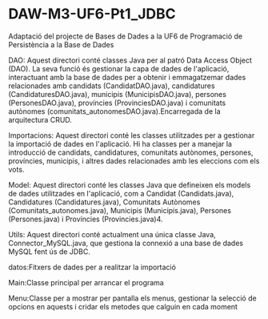 # DAW-M3-UF6-Pt1_JDBC
Adaptació del projecte de Bases de Dades a la UF6 de Programació de Persistència a la Base de Dades

DAO: Aquest directori conté classes Java per al patró Data Access Object (DAO). La seva funció és gestionar la capa de dades de l'aplicació, interactuant amb la base de dades per a obtenir i emmagatzemar dades relacionades amb candidats (CandidatDAO.java), candidatures (CandidaturesDAO.java), municipis (MunicipisDAO.java), persones (PersonesDAO.java), províncies (ProvinciesDAO.java) i comunitats autònomes (comunitats_autonomesDAO.java).Encarregada de la arquitectura CRUD.

Importacions: Aquest directori conté les classes utilitzades per a gestionar la importació de dades en l'aplicació. Hi ha classes per a manejar la introducció de candidats, candidatures, comunitats autònomes, persones, províncies, municipis, i altres dades relacionades amb les eleccions com els vots.

Model: Aquest directori conté  les classes Java que defineixen els models de dades utilitzades en l'aplicació, com a Candidat (Candidats.java), Candidatures (Candidatures.java), Comunitats Autònomes (Comunitats_autonomes.java), Municipis (Municipis.java), Persones (Persones.java) i Províncies (Provincies.java)4.

Utils: Aquest directori conté actualment una única classe Java, Connector_MySQL.java, que  gestiona la connexió a una base de dades MySQL fent ús de JDBC.

datos:Fitxers de dades per a realitzar la importació

Main:Classe principal per arrancar el programa

Menu:Classe per a mostrar per pantalla els menus, gestionar la selecció de opcions en aquests i cridar els metodes que calguin en cada moment

